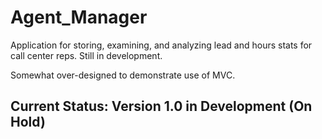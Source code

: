 # Agent_Manager
Application for storing, examining, and analyzing lead and hours stats for call center reps.
Still in development.

Somewhat over-designed to demonstrate use of MVC.

## Current Status: Version 1.0 in Development (On Hold)

